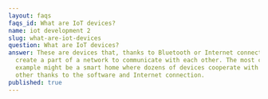 ```yaml
---
layout: faqs
faqs_id: What are IoT devices?
name: iot development 2
slug: what-are-iot-devices
question: What are IoT devices?
answer: These are devices that, thanks to Bluetooth or Internet connection, can
  create a part of a network to communicate with each other. The most common
  example might be a smart home where dozens of devices cooperate with each
  other thanks to the software and Internet connection.
published: true
---
```

